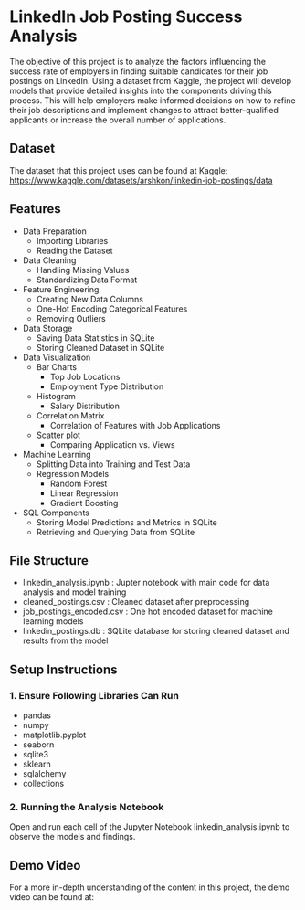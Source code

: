 # LinkedIn Job Posting Success Analysis
The objective of this project is to analyze the factors influencing the success rate of employers in finding suitable candidates for their job postings on LinkedIn. Using a dataset from Kaggle, the project will develop models that provide detailed insights into the components driving this process. This will help employers make informed decisions on how to refine their job descriptions and implement changes to attract better-qualified applicants or increase the overall number of applications.

## Dataset 
The dataset that this project uses can be found at Kaggle: https://www.kaggle.com/datasets/arshkon/linkedin-job-postings/data

## Features 
- Data Preparation
   - Importing Libraries
   - Reading the Dataset
- Data Cleaning
   - Handling Missing Values
   - Standardizing Data Format
- Feature Engineering
   - Creating New Data Columns
   - One-Hot Encoding Categorical Features
   - Removing Outliers
- Data Storage
   - Saving Data Statistics in SQLite
   - Storing Cleaned Dataset in SQLite
- Data Visualization
   -  Bar Charts
      - Top Job Locations
      - Employment Type Distribution
   -  Histogram
      - Salary Distribution   
   -  Correlation Matrix
      - Correlation of Features with Job Applications    
   -  Scatter plot
      - Comparing Application vs. Views    
- Machine Learning
   - Splitting Data into Training and Test Data
   - Regression Models
     - Random Forest
     - Linear Regression
     - Gradient Boosting    
- SQL Components
   - Storing Model Predictions and Metrics in SQLite
   - Retrieving and Querying Data from SQLite

## File Structure 
- linkedin_analysis.ipynb : Jupter notebook with main code for data analysis and model training
- cleaned_postings.csv : Cleaned dataset after preprocessing
- job_postings_encoded.csv : One hot encoded dataset for machine learning models
- linkedin_postings.db : SQLite database for storing cleaned dataset and results from the model

## Setup Instructions

### 1. Ensure Following Libraries Can Run 
  - pandas
  - numpy
  - matplotlib.pyplot
  - seaborn
  - sqlite3
  - sklearn
  - sqlalchemy
  - collections

### 2. Running the Analysis Notebook 
Open and run each cell of the Jupyter Notebook linkedin_analysis.ipynb to observe the models and findings. 

## Demo Video 
For a more in-depth understanding of the content in this project, the demo video can be found at: 
